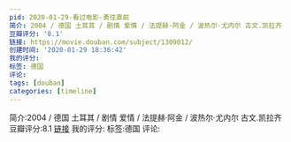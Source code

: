 ```yaml
---
pid: 2020-01-29-看过电影-勇往直前
简介: 2004 / 德国 土耳其 / 剧情 爱情 / 法提赫·阿金 / 波热尔·尤内尔 古文.凯拉齐
豆瓣评分: '8.1'
链接: https://movie.douban.com/subject/1309012/
创建时间: '2020-01-29 18:36:42'
我的评分:
标签: 德国
评论:
tags: [douban]
categories: [timeline]
---
```

简介:2004 / 德国 土耳其 / 剧情 爱情 / 法提赫·阿金 / 波热尔·尤内尔 古文.凯拉齐
豆瓣评分:8.1
[链接](https://movie.douban.com/subject/1309012/)
我的评分:
标签:德国
评论:
